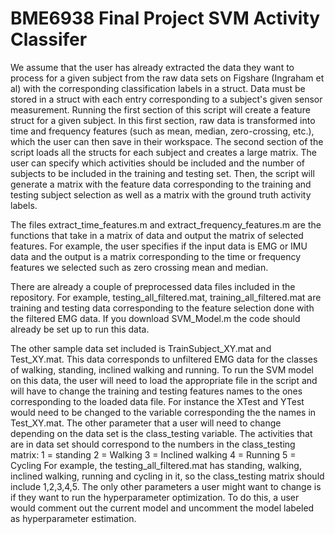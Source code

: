 # BME6938 Final Project SVM Activity Classifer

We assume that the user has already extracted the data they want to process for a given subject from the raw data sets on Figshare (Ingraham et al) with the corresponding classification labels in a struct. Data must be stored in a struct with each entry corresponding to a subject's given sensor measurement. Running the first section of this script will create a feature struct for a given subject. In this first section, raw data is transformed into time and frequency features (such as mean, median, zero-crossing, etc.), which the user can then save in their workspace. The second section of the script loads all the structs for each subject and creates a large matrix. The user can specify  which activities should be included and the number of subjects to be included in the training and testing set. Then, the script will generate a matrix with the feature data corresponding to the training and testing subject selection as well as a matrix with the ground truth activity labels. 

The files extract_time_features.m and extract_frequency_features.m are the functions that take in a matrix of data and output the matrix of selected features. For example, the user specifies if the input data is EMG or IMU data and the output is a matrix corresponding to the time or frequency features we selected such as zero crossing mean and median. 

There are already a couple of preprocessed data files included in the repository. For example, testing_all_filtered.mat, training_all_filtered.mat are training and testing data corresponding to the feature selection done with the filtered EMG data. If you download SVM_Model.m the code should already be set up to run this data. 

The other sample data set included is TrainSubject_XY.mat and Test_XY.mat. This data corresponds to unfiltered EMG data for the classes of walking, standing, inclined walking and running. To run the SVM model on this data, the user will need to load the appropriate file in the script and will have to change the training and testing features names to the ones corresponding to the loaded data file. For instance the XTest and YTest would need to be changed to the variable corresponding the the names in Test_XY.mat. The other parameter that a user will need to change depending on the data set is the class_testing variable. The activities that are in data set should correspond to the numbers in the class_testing matrix:
1 = standing
2 = Walking
3 = Inclined walking
4 = Running
5 = Cycling
For example, the testing_all_filtered.mat  has standing, walking, inclined walking, running and cycling in it, so the class_testing matrix should include 1,2,3,4,5. The only other parameters a user might want to change is if they want to run the hyperparameter optimization. To do this, a user would comment out the current model and uncomment the model labeled as hyperparameter estimation. 
